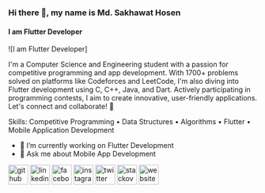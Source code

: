 ### Hi there 👋, my name is Md. Sakhawat Hosen
#### I am Flutter Developer
![I am Flutter Developer]

I'm a Computer Science and Engineering student with a passion for competitive programming and app development. With 1700+ problems solved on platforms like Codeforces and LeetCode, I'm also diving into Flutter development using C, C++, Java, and Dart. Actively participating in programming contests, I aim to create innovative, user-friendly applications. Let's connect and collaborate! 🚀

Skills: Competitive Programming • Data Structures • Algorithms • Flutter • Mobile Application Development

- 🔭 I’m currently working on Flutter Development 
- 💬 Ask me about Mobile App Development 


[<img src='https://cdn.jsdelivr.net/npm/simple-icons@3.0.1/icons/github.svg' alt='github' height='40'>](https://github.com/https://github.com/ShRudra88)  [<img src='https://cdn.jsdelivr.net/npm/simple-icons@3.0.1/icons/linkedin.svg' alt='linkedin' height='40'>](https://www.linkedin.com/in/https://www.linkedin.com/in/shr88//)  [<img src='https://cdn.jsdelivr.net/npm/simple-icons@3.0.1/icons/facebook.svg' alt='facebook' height='40'>](https://www.facebook.com/https://www.facebook.com/s.h.rudra88)  [<img src='https://cdn.jsdelivr.net/npm/simple-icons@3.0.1/icons/instagram.svg' alt='instagram' height='40'>](https://www.instagram.com/https://www.instagram.com/s.h.rudra88//)  [<img src='https://cdn.jsdelivr.net/npm/simple-icons@3.0.1/icons/twitter.svg' alt='twitter' height='40'>](https://twitter.com/https://twitter.com/HRudra88)  [<img src='https://cdn.jsdelivr.net/npm/simple-icons@3.0.1/icons/stackoverflow.svg' alt='stackoverflow' height='40'>](https://stackoverflow.com/users/https://stackoverflow.com/users/25552622/md-sakhawat-hosen)  [<img src='https://cdn.jsdelivr.net/npm/simple-icons@3.0.1/icons/icloud.svg' alt='website' height='40'>](https://www.stopstalk.com/user/profile/s_h_rudra88)  

